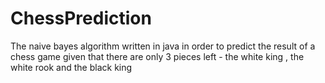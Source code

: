 # ChessPrediction
The naive bayes algorithm written in java in order to predict the result of a chess game given that there are only 3 pieces left - the white king , the white rook and the black king
